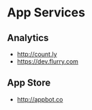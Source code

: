 # App Services

## Analytics

* http://count.ly
* https://dev.flurry.com

## App Store

* http://appbot.co
